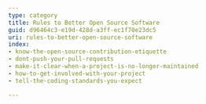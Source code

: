 ```yaml
---
type: category
title: Rules to Better Open Source Software
guid: d96464c3-e19d-428d-a3ff-ec1f70e23dc5
uri: rules-to-better-open-source-software
index:
- know-the-open-source-contribution-etiquette
- dont-push-your-pull-requests
- make-it-clear-when-a-project-is-no-longer-maintained
- how-to-get-involved-with-your-project
- tell-the-coding-standards-you-expect

---
```



